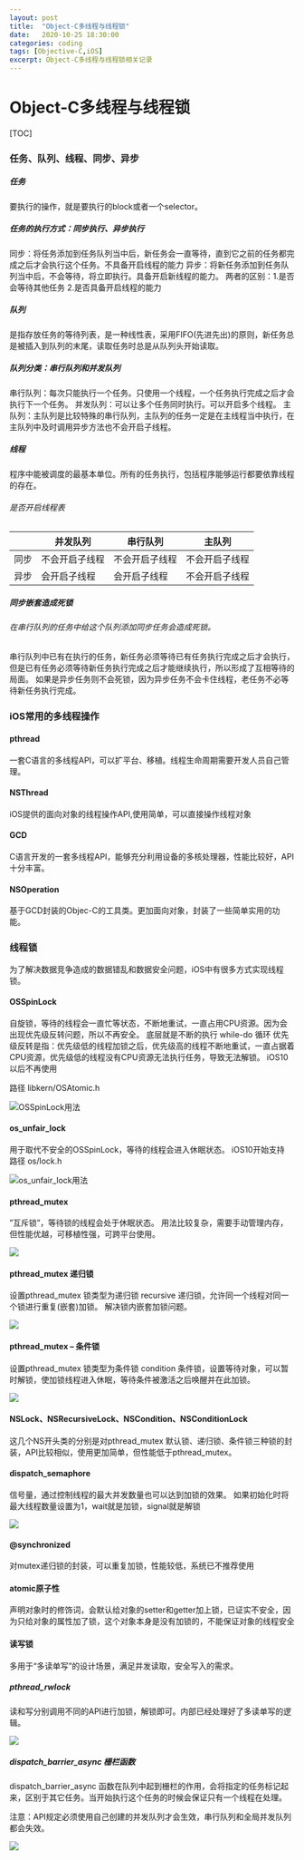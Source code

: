 ```yaml
---
layout: post
title:  "Object-C多线程与线程锁"
date:   2020-10-25 18:30:00
categories: coding
tags: [Objective-C,iOS]
excerpt: Object-C多线程与线程锁相关记录
---
```



# Object-C多线程与线程锁

[TOC]

### 任务、队列、线程、同步、异步

##### 任务

要执行的操作，就是要执行的block或者一个selector。

##### 任务的执行方式：同步执行、异步执行

同步：将任务添加到任务队列当中后，新任务会一直等待，直到它之前的任务都完成之后才会执行这个任务。不具备开启线程的能力
异步：将新任务添加到任务队列当中后，不会等待，将立即执行。具备开启新线程的能力。
两者的区别：1.是否会等待其他任务 2.是否具备开启线程的能力

##### 队列

是指存放任务的等待列表，是一种线性表，采用FIFO(先进先出)的原则，新任务总是被插入到队列的末尾，读取任务时总是从队列头开始读取。

##### 队列分类：串行队列和并发队列

串行队列：每次只能执行一个任务。只使用一个线程，一个任务执行完成之后才会执行下一个任务。
并发队列：可以让多个任务同时执行。可以开启多个线程。
主队列：主队列是比较特殊的串行队列，主队列的任务一定是在主线程当中执行，在主队列中及时调用异步方法也不会开启子线程。

##### 线程

程序中能被调度的最基本单位。所有的任务执行，包括程序能够运行都要依靠线程的存在。

###### 是否开启线程表

|  | 并发队列 | 串行队列 | 主队列 |
| --- | --- | --- | --- |
| 同步 | 不会开启子线程 | 不会开启子线程 | 不会开启子线程 |
| 异步 | 会开启子线程 | 会开启子线程 | 不会开启子线程 |

##### 同步嵌套造成死锁

###### 在串行队列的任务中给这个队列添加同步任务会造成死锁。

串行队列中已有在执行的任务，新任务必须等待已有任务执行完成之后才会执行，但是已有任务必须等待新任务执行完成之后才能继续执行，所以形成了互相等待的局面。
如果是异步任务则不会死锁，因为异步任务不会卡住线程，老任务不必等待新任务执行完成。

### iOS常用的多线程操作

#### pthread 

一套C语言的多线程API，可以扩平台、移植。线程生命周期需要开发人员自己管理。

#### NSThread

iOS提供的面向对象的线程操作API,使用简单，可以直接操作线程对象

#### GCD 

C语言开发的一套多线程API，能够充分利用设备的多核处理器，性能比较好，API十分丰富。

#### NSOperation

基于GCD封装的Objec-C的工具类。更加面向对象，封装了一些简单实用的功能。


### 线程锁

为了解决数据竞争造成的数据错乱和数据安全问题，iOS中有很多方式实现线程锁。

#### OSSpinLock

自旋锁，等待的线程会一直忙等状态，不断地重试，一直占用CPU资源。因为会出现优先级反转问题，所以不再安全。
底层就是不断的执行 while-do 循环
优先级反转是指：优先级低的线程加锁之后，优先级高的线程不断地重试，一直占据着CPU资源，优先级低的线程没有CPU资源无法执行任务，导致无法解锁。
iOS10以后不再使用

路径 libkern/OSAtomic.h

![OSSpinLock用法](https://tva1.sinaimg.cn/large/0081Kckwly1gk1nooq1lpj312g0b840w.jpg)

#### os_unfair_lock

用于取代不安全的OSSpinLock，等待的线程会进入休眠状态。
iOS10开始支持
路径 os/lock.h

![os_unfair_lock用法](https://tva1.sinaimg.cn/large/0081Kckwly1gk1nrh74apj30o60auq4p.jpg)

#### pthread_mutex 

”互斥锁”，等待锁的线程会处于休眠状态。
用法比较复杂，需要手动管理内存，但性能优越，可移植性强，可跨平台使用。

![](https://tva1.sinaimg.cn/large/0081Kckwly1gk2ifogbtwj30vf0l4n1t.jpg)

#### pthread_mutex 递归锁

设置pthread_mutex 锁类型为递归锁 recursive
递归锁，允许同一个线程对同一个锁进行重复(嵌套)加锁。
解决锁内嵌套加锁问题。

![](https://tva1.sinaimg.cn/large/0081Kckwly1gk2j53h949j30y409gjti.jpg)

#### pthread_mutex – 条件锁

设置pthread_mutex 锁类型为条件锁 condition
条件锁，设置等待对象，可以暂时解锁，使加锁线程进入休眠，等待条件被激活之后唤醒并在此加锁。

![](https://tva1.sinaimg.cn/large/0081Kckwly1gk2jiirkt6j30w20lcwkc.jpg)

#### NSLock、NSRecursiveLock、NSCondition、NSConditionLock

这几个NS开头类的分别是对pthread_mutex 默认锁、递归锁、条件锁三种锁的封装，API比较相似，使用更加简单，但性能低于pthread_mutex。

#### dispatch_semaphore

信号量，通过控制线程的最大并发数量也可以达到加锁的效果。
如果初始化时将最大线程数量设置为1，wait就是加锁，signal就是解锁

![](https://tva1.sinaimg.cn/large/0081Kckwly1gk2qyy3pqoj31140c8jvf.jpg)

#### @synchronized

对mutex递归锁的封装，可以重复加锁，性能较低，系统已不推荐使用

#### atomic原子性

声明对象时的修饰词，会默认给对象的setter和getter加上锁，已证实不安全，因为只给对象的属性加了锁，这个对象本身是没有加锁的，不能保证对象的线程安全

#### 读写锁

多用于“多读单写”的设计场景，满足并发读取，安全写入的需求。

##### pthread_rwlock

读和写分别调用不同的API进行加锁，解锁即可。内部已经处理好了多读单写的逻辑。

![](https://tva1.sinaimg.cn/large/0081Kckwly1gk2r6pl81zj30j20k6tce.jpg)

##### dispatch_barrier_async 栅栏函数

dispatch_barrier_async 函数在队列中起到栅栏的作用，会将指定的任务标记起来，区别于其它任务。当开始执行这个任务的时候会保证只有一个线程在处理。

注意：API规定必须使用自己创建的并发队列才会生效，串行队列和全局并发队列都会失效。

![](https://tva1.sinaimg.cn/large/0081Kckwly1gk2rd98dupj31ce0foac6.jpg)














